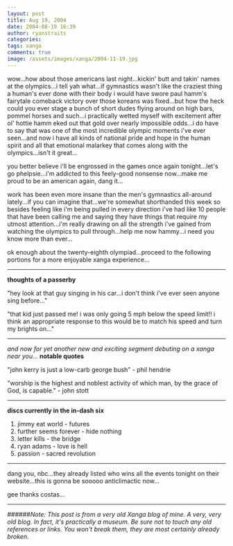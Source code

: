 ```yaml
---
layout: post
title: Aug 19, 2004
date: 2004-08-19 16:39
author: ryanstraits
categories:
tags: xanga
comments: true
image: /assets/images/xanga/2004-11-19.jpg
---
```

wow...how about those americans last night...kickin' butt and takin' names at the olympics...i tell yah what...if gymnastics wasn't like the craziest thing a human's ever done with their body i would have swore paul hamm's fairytale comeback victory over those koreans was fixed...but how the heck could you ever stage a bunch of short dudes flying around on high bars, pommel horses and such...i practically wetted myself with excitement after ol' hottie hamm eked out that gold over nearly impossible odds...i do have to say that was one of the most incredible olympic moments i've ever seen...and now i have all kinds of national pride and hope in the human spirit and all that emotional malarkey that comes along with the olympics...isn't it great...

<!-- break -->

you better believe i'll be engrossed in the games once again tonight...let's go phelpsie...i'm addicted to this feely-good nonsense now...make me proud to be an american again, dang it...

work has been even more insane than the men's gymnastics all-around lately...if you can imagine that...we're somewhat shorthanded this week so besides feeling like i'm being pulled in every direction i've had like 10 people that have been calling me and saying they have things that require my utmost attention...i'm really drawing on all the strength i've gained from watching the olympics to pull through...help me now hammy...i need you know more than ever...

ok enough about the twenty-eighth olympiad...proceed to the following portions for a more enjoyable xanga experience...

---

<strong>thoughts of a passerby</strong>

"hey look at that guy singing in his car...i don't think i've ever seen anyone sing before..."

"that kid just passed me! i was only going 5 mph below the speed limit!! i think an appropriate response to this would be to match his speed and turn my brights on..."

---

<em>and now for yet another new and exciting segment debuting on a xanga near you...
</em><strong>notable quotes</strong>

"john kerry is just a low-carb george bush" - phil hendrie

"worship is the highest and noblest activity of which man, by the grace of God, is capable." - john stott

---

<strong>discs currently in the in-dash six</strong>
<ol>
	<li>jimmy eat world - futures</li>
	<li>further seems forever - hide nothing</li>
	<li>letter kills - the bridge</li>
	<li>ryan adams - love is hell</li>
	<li>passion - sacred revolution</li>
</ol>

---

dang you, nbc...they already listed who wins all the events tonight on their website...this is gonna be sooooo anticlimactic now...

gee thanks costas...

---

######*Note: This post is from a very old Xanga blog of mine. A very, very old blog. In fact, it's practically a museum. Be sure not to touch any old references or links. You won't break them, they are most certainly already broken.*
